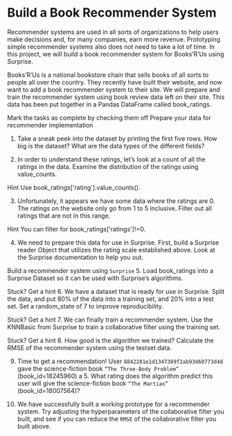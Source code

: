 # Build a Book Recommender System
Recommender systems are used in all sorts of organizations to help users make decisions and, for many companies, earn more revenue. Prototyping simple recommender systems also does not need to take a lot of time. In this project, we will build a book recommender system for Books’R’Us using Surprise.

Books’R’Us is a national bookstore chain that sells books of all sorts to people all over the country. They recently have built their website, and now want to add a book recommender system to their site. We will prepare and train the recommender system using book review data left on their site. This data has been put together in a Pandas DataFrame called book_ratings.

Mark the tasks as complete by checking them off
Prepare your data for recommender implementation
1. Take a sneak peek into the dataset by printing the first five rows. How big is the dataset? What are the data types of the different fields?


2. In order to understand these ratings, let’s look at a count of all the ratings in the data. Examine the distribution of the ratings using value_counts.


Hint
Use book_ratings['rating'].value_counts().

3. Unfortunately, it appears we have some data where the ratings are 0. The ratings on the website only go from 1 to 5 inclusive. Filter out all ratings that are not in this range.


Hint
You can filter for book_ratings['ratings']!=0.

4. We need to prepare this data for use in Surprise. First, build a Surprise reader Object that utilizes the rating scale established above. Look at the Surprise documentation to help you out.


Build a recommender system using `Surprise`
5. Load book_ratings into a Surprise Dataset so it can be used with Surprise‘s algorithms.


Stuck? Get a hint
6. We have a dataset that is ready for use in Surprise. Split the data, and put 80% of the data into a training set, and 20% into a test set. Set a random_state of 7 to improve reproducibility.


Stuck? Get a hint
7. We can finally train a recommender system. Use the KNNBasic from Surprise to train a collaborative filter using the training set.


Stuck? Get a hint
8. How good is the algorithm we trained? Calculate the RMSE of the recommender system using the testset data.

9. Time to get a recommendation! User `8842281e1d1347389f2ab93d60773d4d` gave the science-fiction book `“The Three-Body Problem”` (book_id=18245960) a 5. What rating does the algorithm predict this user will give the science-fiction book `“The Martian”` (book_id=18007564)?

10. We have successfully built a working prototype for a recommender system. Try adjusting the hyperparameters of the collaborative filter you built, and see if you can reduce the `RMSE` of the collaborative filter you built above.